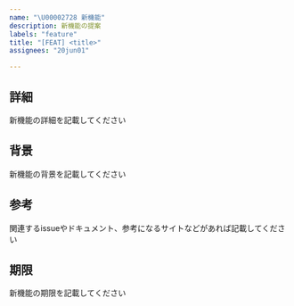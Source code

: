 ```yaml
---
name: "\U00002728 新機能"
description: 新機能の提案
labels: "feature"
title: "[FEAT] <title>"
assignees: "20jun01"

---
```


## 詳細
新機能の詳細を記載してください
<!-- 例: 現状はこうなっているところをこれを利用することによりこうする -->

## 背景
新機能の背景を記載してください
<!-- 例: 既存の機能では、〇〇ができないため、新機能を追加する -->

## 参考
関連するissueやドキュメント、参考になるサイトなどがあれば記載してください
<!-- 例: #1 -->

## 期限
新機能の期限を記載してください
<!-- 例: 2021/01/01 -->
